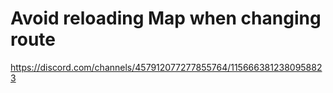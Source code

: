 # Avoid reloading Map when changing route

https://discord.com/channels/457912077277855764/1156663812380958823
